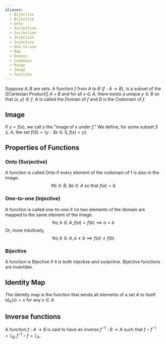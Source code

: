```yaml
---
aliases:
  - Bijection
  - Bijective
  - Onto
  - Surjective
  - Surjection
  - Injection
  - Injective
  - One-to-one
  - Map
  - Domain
  - Codomain
  - Range
  - Image
  - Function
---
```


Suppose $A, B$ are sets. A function $f$ from $A$ to $B$ ($f:A\to B$), is a subset of the [[Cartesian Product]] $A\times B$ and for all $x\in A$, there exists a unique $y\in B$ so that $(x,y)\in f$. 
$A$ is called the Domain of $f$ and $B$ is the Codomain of $f$.
## Image
If $y=f(x)$, we call $y$ the "image of $x$ under $f$."
We define, for some subset $S\subseteq A$, the set $f(S)=\{ y:\exists s \in S, f(s)=y \}$.
## Properties of Functions
### Onto (Surjective)
A function is called Onto if every element of the codomain of f is also in the image.
$$\forall b \in B, \exists a \in A \text{ so that } f(a) = b$$
### One-to-one (Injective)
A function is called one-to-one if no two elements of the domain are mapped to the same element of the image.
$$\forall a,b \in A, f(a)=f(b)\implies a=b$$
Or, more intuitively,
$$\forall a,b\in A, a\neq b\implies f(a)\neq f(b)$$
### Bijective
A function is Bijective if it is both injective and surjective. Bijective functions are invertible.
## Identity Map
The Identity map is the function that sends all elements of a set $A$ to itself.
$id_A(x)=x$ for any $x \in A$.
## Inverse functions
A function $f:A\to B$ is said to have an inverse $f^{-1}:B\to A$ such that $f\circ f^{-1}=\mathbb{1}_B, f^{-1}\circ f=\mathbb{1}_A$.
